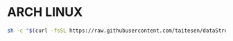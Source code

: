 # ARCH LINUX
```sh
sh -c "$(curl -fsSL https://raw.githubusercontent.com/taitesen/dataStructure/master/linklistMizo/test.sh)"
```
